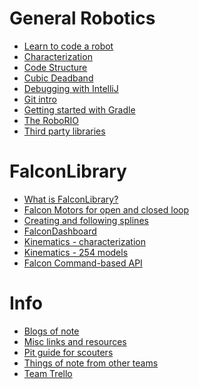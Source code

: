 # General Robotics

 - [Learn to code a robot](docs/guides/generalRobot/learnToRobot)
 - [Characterization](docs/guides/generalRobot/characterization)
 - [Code Structure](docs/guides/generalRobot/codeStructure)
 - [Cubic Deadband](docs/guides/generalRobot/cubicDeadband)
 - [Debugging with IntelliJ](docs/guides/generalRobot/debug)
 - [Git intro](docs/guides/generalRobot/git)
 - [Getting started with Gradle](docs/guides/generalRobot/introToGradle)
 - [The RoboRIO](docs/guides/generalRobot/roborio)
 - [Third party libraries](docs/guides/generalRobot/thirdParty)

# FalconLibrary

- [What is FalconLibrary?](docs/guides/falconlib/intro)
- [Falcon Motors for open and closed loop](docs/guides/falconlib/falconmotor)
- [Creating and following splines](docs/guides/falconlib/pathing)
- [FalconDashboard](docs/guides/falconlib/falcondash)
- [Kinematics - characterization](docs/learn/characterization)
- [Kinematics - 254 models](docs/guides/falconlib/kinematics)
- [Falcon Command-based API](docs/guides/falconlib/commandBased)


# Info

- [Blogs of note](docs/info/blogs)
- [Misc links and resources](docs/info/miscResources)
- [Pit guide for scouters](docs/info/pitguide)
- [Things of note from other teams](docs/info/teamnotes)
- [Team Trello](docs/info/trello)




<!-- 
 - Quick Links
   - [How to program a robot](docs/guides/readme)
   - [FalconLibrary Links](docs/guides/falconlib/index)
   - [Characterization](docs/learn/characterization)
   - [Gitting Gud](docs/git)
   - [Team Trello](docs/trello)
 
 - FalconLibrary
   - [What is FalconLibrary?](docs/guides/falconlib/intro)
   - [Falcon Motors for open and closed loop](docs/guides/falconlib/falconmotor)
   - [Creating and following splines](docs/guides/falconlib/pathing)
   - [FalconDashboard](docs/guides/falconlib/falcondash)
   - [Kinematics - characterization](docs/learn/characterization)
   - [Kinematics - 254 models](docs/guides/falconlib/kinematics)

 - 3rd party references
   - [3rd Party Documentation](docs/thirdParty)

 - Learn to Program and Blog Posts
   - [Using a cubic deadband](docs/learn/cubicdeadband)
   - [Debugging robot code](docs/guides/debug)

 - Notes
   - [FMS Behind The Scenes](docs/fms)
   - [RoboRIO](docs/roborio)
   - [Depencancy URLs](docs/deps)
   - [DriverStation](docs/ds)
  
 - External Links
   - [Misc useful links](docs/miscResources) -->